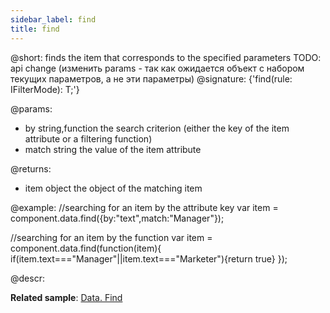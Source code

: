 ```yaml
---
sidebar_label: find
title: find
---          
```


@short: finds the item that corresponds to the specified parameters
TODO: api change (изменить params - так как ожидается объект с набором текущих параметров, а не эти параметры)
@signature: {'find(rule: IFilterMode): T;'}

@params:
- by 				string,function			the search criterion (either the key of the item attribute or a filtering function)
- match 			string					the value of the item attribute

@returns:

- item		object		the object of the matching item

@example:
//searching for an item by the attribute key
var item = component.data.find({by:"text",match:"Manager"});

//searching for an item by the function
var item = component.data.find(function(item){
	if(item.text==="Manager"||item.text==="Marketer"){return true}
});


@descr:

**Related sample**: [Data. Find](https://snippet.dhtmlx.com/fpxhdc46)

